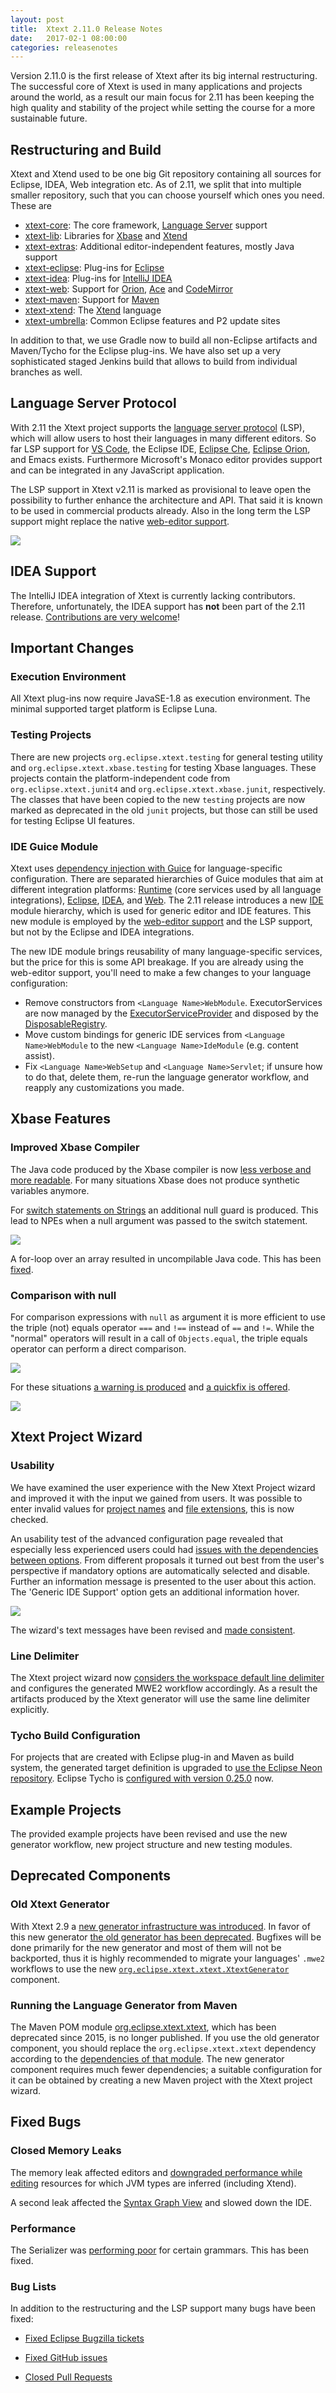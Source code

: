 ```yaml
---
layout: post
title:  Xtext 2.11.0 Release Notes
date:   2017-02-1 08:00:00
categories: releasenotes
---
```


Version 2.11.0 is the first release of Xtext after its big internal restructuring. The successful core of Xtext is used in many applications and projects around the world, as a result our main focus for 2.11 has been keeping the high quality and stability of the project while setting the course for a more sustainable future.

## Restructuring and Build

Xtext and Xtend used to be one big Git repository containing all sources for Eclipse, IDEA, Web integration etc. As of 2.11, we split that into multiple smaller repository, such that you can choose yourself which ones you need. These are

- [xtext-core](https://github.com/eclipse/xtext-core): The core framework, [Language Server](https://github.com/Microsoft/vscode-languageserver-protocol) support
- [xtext-lib](https://github.com/eclipse/xtext-lib): Libraries for [Xbase]({{site.baseurl}}/documentation/305_xbase.html) and [Xtend](https://eclipse.dev/Xtext/xtend)
- [xtext-extras](https://github.com/eclipse/xtext-extras): Additional editor-independent features, mostly Java support
- [xtext-eclipse](https://github.com/eclipse/xtext-eclipse): Plug-ins for [Eclipse](https://eclipse.org)
- [xtext-idea](https://github.com/eclipse/xtext-idea): Plug-ins for [IntelliJ IDEA](https://www.jetbrains.com/idea/)
- [xtext-web](https://github.com/eclipse/xtext-web): Support for [Orion](https://eclipse.org/orion/), [Ace](https://ace.c9.io) and [CodeMirror](https://codemirror.net)
- [xtext-maven](https://github.com/eclipse/xtext-maven): Support for [Maven](https://maven.apache.org)
- [xtext-xtend](https://github.com/eclipse/xtext-xtend): The [Xtend](https://eclipse.dev/Xtext/xtend) language
- [xtext-umbrella](https://github.com/eclipse/xtext-umbrella): Common Eclipse features and P2 update sites

In addition to that, we use Gradle now to build all non-Eclipse artifacts and Maven/Tycho for the Eclipse plug-ins. We have also set up a very sophisticated staged Jenkins build that allows to build from individual branches as well.

## Language Server Protocol

With 2.11 the Xtext project supports the [language server protocol](https://github.com/Microsoft/language-server-protocol) (LSP), which will allow users to host their languages in many different editors. So far LSP support for [VS Code](https://code.visualstudio.com/), the Eclipse IDE, [Eclipse Che](https://www.eclipse.org/che/), [Eclipse Orion](https://orionhub.org), and Emacs exists. Furthermore Microsoft's Monaco editor provides support and can be integrated in any JavaScript application.

The LSP support in Xtext v2.11 is marked as provisional to leave open the possibility to further enhance the architecture and API. That said it is known to be used in commercial products already. Also in the long term the LSP support might replace the native [web-editor support]({{site.baseurl}}/documentation/330_web_support.html).

![]({{site.baseurl}}/images/releasenotes/2_11_vscode_example.png)

## IDEA Support

The IntelliJ IDEA integration of Xtext is currently lacking contributors. Therefore, unfortunately, the IDEA support has **not** been part of the 2.11 release. [Contributions are very welcome](https://github.com/eclipse/xtext-idea/issues)!

## Important Changes

### Execution Environment

All Xtext plug-ins now require JavaSE-1.8 as execution environment. The minimal supported target platform is Eclipse Luna.

### Testing Projects

There are new projects `org.eclipse.xtext.testing` for general testing utility and `org.eclipse.xtext.xbase.testing` for testing Xbase languages. These projects contain the platform-independent code from `org.eclipse.xtext.junit4` and `org.eclipse.xtext.xbase.junit`, respectively. The classes that have been copied to the new `testing` projects are now marked as deprecated in the old `junit` projects, but those can still be used for testing Eclipse UI features.

### IDE Guice Module

Xtext uses [dependency injection with Guice]({{site.baseurl}}/documentation/302_configuration.html#dependency-injection) for language-specific configuration. There are separated hierarchies of Guice modules that aim at different integration platforms: [Runtime]({{site.src.xtext}}/org.eclipse.xtext/src/org/eclipse/xtext/service/DefaultRuntimeModule.java) (core services used by all language integrations), [Eclipse]({{site.src.xtext}}/org.eclipse.xtext.ui/src/org/eclipse/xtext/ui/DefaultUiModule.java), [IDEA]({{site.src.xtext_idea}}/org.eclipse.xtext.idea/src/org/eclipse/xtext/idea/DefaultIdeaModule.xtend), and [Web]({{site.src.xtext}}/org.eclipse.xtext.web/src/main/java/org/eclipse/xtext/web/server/DefaultWebModule.xtend). The 2.11 release introduces a new [IDE]({{site.src.xtext}}/org.eclipse.xtext.ide/src/org/eclipse/xtext/ide/DefaultIdeModule.xtend) module hierarchy, which is used for generic editor and IDE features. This new module is employed by the [web-editor support]({{site.baseurl}}/documentation/330_web_support.html) and the LSP support, but not by the Eclipse and IDEA integrations.

The new IDE module brings reusability of many language-specific services, but the price for this is some API breakage. If you are already using the web-editor support, you'll need to make a few changes to your language configuration:

- Remove constructors from `<Language Name>WebModule`. ExecutorServices are now managed by the [ExecutorServiceProvider]({{site.src.xtext}}/org.eclipse.xtext.ide/src/org/eclipse/xtext/ide/ExecutorServiceProvider.xtend) and disposed by the [DisposableRegistry]({{site.src.xtext}}/org.eclipse.xtext.util/src/org/eclipse/xtext/util/DisposableRegistry.xtend).
- Move custom bindings for generic IDE services from `<Language Name>WebModule` to the new `<Language Name>IdeModule` (e.g. content assist).
- Fix `<Language Name>WebSetup` and `<Language Name>Servlet`; if unsure how to do that, delete them, re-run the language generator workflow, and reapply any customizations you made.


## Xbase Features

### Improved Xbase Compiler

The Java code produced by the Xbase compiler is now [less verbose and more readable](https://bugs.eclipse.org/bugs/show_bug.cgi?id=492072). For many situations Xbase does not produce synthetic variables anymore.

For [switch statements on Strings](https://bugs.eclipse.org/bugs/show_bug.cgi?id=501975) an additional null guard is produced. This lead to NPEs when a null argument was passed to the switch statement.

![]({{site.baseurl}}/images/releasenotes/2_11_xbase-switch-nullguard.png)

A for-loop over an array resulted in uncompilable Java code. This has been [fixed](https://bugs.eclipse.org/bugs/show_bug.cgi?id=440006).

### Comparison with null

For comparison expressions with `null` as argument it is more efficient to use the triple (not) equals operator `===` and `!==` instead of `==` and `!=`. While the "normal" operators will result in a call of `Objects.equal`, the triple equals operator can perform a direct comparison.

![]({{site.baseurl}}/images/releasenotes/2_11_xbase-compare-null-gen.png)

For these situations [a warning is produced](https://bugs.eclipse.org/bugs/show_bug.cgi?id=401012) and [a quickfix is offered](https://bugs.eclipse.org/bugs/show_bug.cgi?id=403018).

![]({{site.baseurl}}/images/releasenotes/2_11_xbase-compare-null-quickfix.png)

## Xtext Project Wizard

### Usability

We have examined the user experience with the New Xtext Project wizard and improved it with the input we gained from users. It was possible to enter invalid values for [project names](https://bugs.eclipse.org/bugs/show_bug.cgi?id=481380) and [file extensions](https://bugs.eclipse.org/bugs/show_bug.cgi?id=481380), this is now checked. 

An usability test of the advanced configuration page revealed that especially less experienced users could had [issues with the dependencies between options](https://github.com/eclipse/xtext-eclipse/issues/119). From different proposals it turned out best from the user's perspective if mandatory options are automatically selected and disable. Further an information message is presented to the user about this action. The 'Generic IDE Support' option gets an additional information hover.

![]({{site.baseurl}}/images/releasenotes/2_11_project-wizard-autoselect.png)

The wizard's text messages have been revised and [made consistent](https://github.com/eclipse/xtext-eclipse/pull/157).

### Line Delimiter

The Xtext project wizard now [considers the workspace default line delimiter](https://github.com/eclipse/xtext-core/issues/101) and configures the generated MWE2 workflow accordingly. As a result the artifacts produced by the Xtext generator will use the same line delimiter explicitly.

### Tycho Build Configuration

For projects that are created with Eclipse plug-in and Maven as build system, the generated target definition is upgraded to [use the Eclipse Neon repository](https://github.com/eclipse/xtext-core/issues/79). Eclipse Tycho is [configured with version 0.25.0](https://github.com/eclipse/xtext-core/issues/76) now.


## Example Projects

The provided example projects have been revised and use the new generator workflow, new project structure and new testing modules.

## Deprecated Components

### Old Xtext Generator

With Xtext 2.9 a [new generator infrastructure was introduced]({{site.baseurl}}/releasenotes.html#/releasenotes/2015/11/16/version-2-9-0). In favor of this new generator [the old generator has been deprecated](https://github.com/eclipse/xtext-core/issues/58). Bugfixes will be done primarily for the new generator and most of them will not be backported, thus it is highly recommended to migrate your languages' `.mwe2` workflows to use the new [`org.eclipse.xtext.xtext.XtextGenerator`]({{site.src.xtext}}/org.eclipse.xtext.xtext.generator/src/org/eclipse/xtext/xtext/generator/XtextGenerator.java) component.

### Running the Language Generator from Maven

The Maven POM module [org.eclipse.xtext.xtext](https://repo1.maven.org/maven2/org/eclipse/xtext/org.eclipse.xtext.xtext/), which has been deprecated since 2015, is no longer published. If you use the old generator component, you should replace the `org.eclipse.xtext.xtext` dependency according to the [dependencies of that module](https://repo1.maven.org/maven2/org/eclipse/xtext/org.eclipse.xtext.xtext/2.10.0/org.eclipse.xtext.xtext-2.10.0.pom). The new generator component requires much fewer dependencies; a suitable configuration for it can be obtained by creating a new Maven project with the Xtext project wizard.

## Fixed Bugs

### Closed Memory Leaks

The memory leak affected editors and [downgraded performance while editing](https://bugs.eclipse.org/bugs/show_bug.cgi?id=493784) resources for which JVM types are inferred (including Xtend). 

A second leak affected the [Syntax Graph View](https://bugs.eclipse.org/bugs/show_bug.cgi?id=479328) and slowed down the IDE.

### Performance

The Serializer was [performing poor](https://github.com/eclipse/xtext-core/issues/17) for certain grammars. This has been fixed.

### Bug Lists

In addition to the restructuring and the LSP support many bugs have been fixed:

- [Fixed Eclipse Bugzilla tickets](https://bugs.eclipse.org/bugs/buglist.cgi?bug_status=RESOLVED&bug_status=VERIFIED&bug_status=CLOSED&chfield=resolution&chfieldfrom=2016-06-22&chfieldto=2017-01-24&classification=Modeling&classification=Tools&columnlist=product%2Ccomponent%2Cassigned_to%2Cbug_status%2Cresolution%2Cshort_desc%2Cchangeddate%2Ckeywords&f0=OP&f1=OP&f3=CP&f4=CP&known_name=Xtext%202.11&list_id=15601548&product=TMF&product=Xtend&query_based_on=Xtext%202.11&query_format=advanced&resolution=FIXED)

- [Fixed GitHub issues](https://github.com/search?utf8=%E2%9C%93&q=is%3Aissue+milestone%3Arelease_v2.11+is%3Aclosed+repo%3Aeclipse%2Fxtext+repo%3Aeclipse%2Fxtext-core+repo%3Aeclipse%2Fxtext-lib+repo%3Aeclipse%2Fxtext-extras+repo%3Aeclipse%2Fxtext-eclipse+repo%3Aeclipse%2Fxtext-idea+repo%3Aeclipse%2Fxtext-web+repo%3Aeclipse%2Fxtext-maven+repo%3Aeclipse%2Fxtext-xtend&type=Issues&ref=searchresults)

- [Closed Pull Requests](https://github.com/search?utf8=%E2%9C%93&q=is%3Apr+milestone%3Arelease_v2.11+is%3Aclosed+repo%3Aeclipse%2Fxtext+repo%3Aeclipse%2Fxtext-core+repo%3Aeclipse%2Fxtext-lib+repo%3Aeclipse%2Fxtext-extras+repo%3Aeclipse%2Fxtext-eclipse+repo%3Aeclipse%2Fxtext-idea+repo%3Aeclipse%2Fxtext-web+repo%3Aeclipse%2Fxtext-maven+repo%3Aeclipse%2Fxtext-xtend&type=Issues&ref=searchresults)
